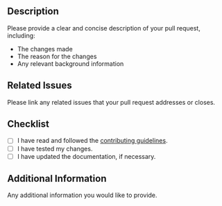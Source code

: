 ## Description

Please provide a clear and concise description of your pull request, including:
- The changes made
- The reason for the changes
- Any relevant background information

## Related Issues

Please link any related issues that your pull request addresses or closes.

## Checklist

- [ ] I have read and followed the [contributing guidelines](link-to-contributing-guidelines).
- [ ] I have tested my changes.
- [ ] I have updated the documentation, if necessary.

## Additional Information

Any additional information you would like to provide.
